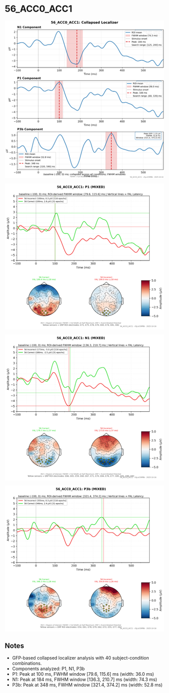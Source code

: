 # 56_ACC0_ACC1

![figure](docs/assets/plots/56_ACC0_ACC1/56_ACC0_ACC1-collapsed_localizer.png)

![figure](docs/assets/plots/56_ACC0_ACC1/56_ACC0_ACC1-P1.png)

![figure](docs/assets/plots/56_ACC0_ACC1/56_ACC0_ACC1-N1.png)

![figure](docs/assets/plots/56_ACC0_ACC1/56_ACC0_ACC1-P3b.png)


## Notes

- GFP-based collapsed localizer analysis with 40 subject-condition combinations.
- Components analyzed: P1, N1, P3b
- P1: Peak at 100 ms, FWHM window [79.6, 115.6] ms (width: 36.0 ms)
- N1: Peak at 184 ms, FWHM window [136.3, 210.7] ms (width: 74.3 ms)
- P3b: Peak at 348 ms, FWHM window [321.4, 374.2] ms (width: 52.8 ms)
